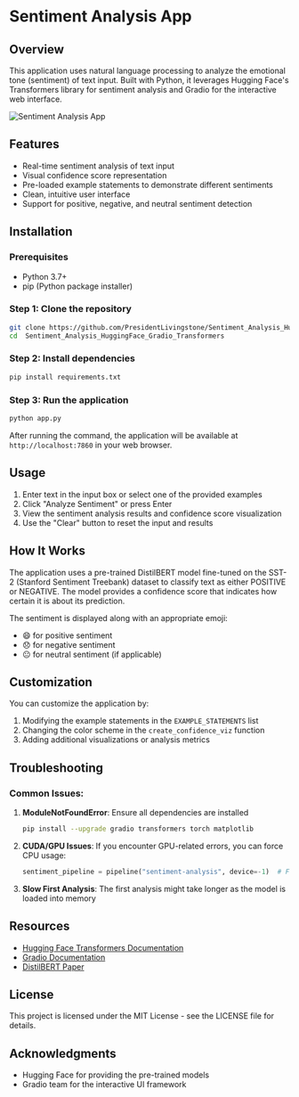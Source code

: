 # Sentiment Analysis App

## Overview
This application uses natural language processing to analyze the emotional tone (sentiment) of text input. Built with Python, it leverages Hugging Face's Transformers library for sentiment analysis and Gradio for the interactive web interface.

![Sentiment Analysis App](https://via.placeholder.com/800x450?text=Sentiment+Analysis+App)

## Features
- Real-time sentiment analysis of text input
- Visual confidence score representation
- Pre-loaded example statements to demonstrate different sentiments
- Clean, intuitive user interface
- Support for positive, negative, and neutral sentiment detection

## Installation

### Prerequisites
- Python 3.7+
- pip (Python package installer)

### Step 1: Clone the repository
```bash
git clone https://github.com/PresidentLivingstone/Sentiment_Analysis_HuggingFace_Gradio_Transformers
cd  Sentiment_Analysis_HuggingFace_Gradio_Transformers
```

### Step 2: Install dependencies
```bash
pip install requirements.txt
```

### Step 3: Run the application
```bash
python app.py
```

After running the command, the application will be available at `http://localhost:7860` in your web browser.

## Usage

1. Enter text in the input box or select one of the provided examples
2. Click "Analyze Sentiment" or press Enter
3. View the sentiment analysis results and confidence score visualization
4. Use the "Clear" button to reset the input and results

## How It Works

The application uses a pre-trained DistilBERT model fine-tuned on the SST-2 (Stanford Sentiment Treebank) dataset to classify text as either POSITIVE or NEGATIVE. The model provides a confidence score that indicates how certain it is about its prediction.

The sentiment is displayed along with an appropriate emoji:
- 😄 for positive sentiment
- 😞 for negative sentiment
- 😐 for neutral sentiment (if applicable)

## Customization

You can customize the application by:

1. Modifying the example statements in the `EXAMPLE_STATEMENTS` list
2. Changing the color scheme in the `create_confidence_viz` function
3. Adding additional visualizations or analysis metrics

## Troubleshooting

### Common Issues:

1. **ModuleNotFoundError**: Ensure all dependencies are installed
   ```bash
   pip install --upgrade gradio transformers torch matplotlib
   ```

2. **CUDA/GPU Issues**: If you encounter GPU-related errors, you can force CPU usage:
   ```python
   sentiment_pipeline = pipeline("sentiment-analysis", device=-1)  # Forces CPU
   ```

3. **Slow First Analysis**: The first analysis might take longer as the model is loaded into memory

## Resources

- [Hugging Face Transformers Documentation](https://huggingface.co/transformers/)
- [Gradio Documentation](https://www.gradio.app/docs/)
- [DistilBERT Paper](https://arxiv.org/abs/1910.01108)

## License

This project is licensed under the MIT License - see the LICENSE file for details.

## Acknowledgments

- Hugging Face for providing the pre-trained models
- Gradio team for the interactive UI framework